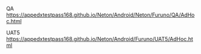 QA  https://appedxtestpass168.github.io/Neton/Android/Neton/Furuno/QA/AdHoc.html

UAT5 https://appedxtestpass168.github.io/Neton/Android/Furuno/UAT5/AdHoc.html
